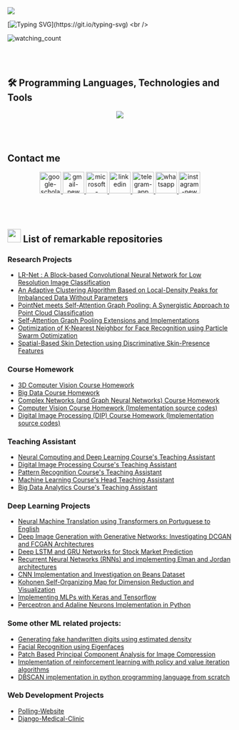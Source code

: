 
<p align="left">
<img src="https://user-images.githubusercontent.com/73097560/115834477-dbab4500-a447-11eb-908a-139a6edaec5c.gif">
</p>


[![Typing SVG](https://readme-typing-svg.herokuapp.com?font=Robot-Bold&pause=1000&size=30&color=&center=true&vCenter=true&width=900&height=110&lines=PhD+student+in+Computer+Engineering+in+AI;Amirkabir+University+of+Technology(AUT);Deep+Learning+Researcher+and+Developer;Compititive+Programmer;)](https://git.io/typing-svg)
<br />
<p align="left"> 
<img src="https://komarev.com/ghpvc/?username=MohsenEbadpour&color=brightgreen" alt="watching_count" /> 
 </p>

<br />
<br />

## 🛠️ Programming Languages, Technologies and Tools

<p align="center">
  <a href="https://skillicons.dev">
    <img src="https://skillicons.dev/icons?i=pytorch,tensorflow,opencv,sklearn,linux,bash,git,gitlab,docker,kubernetes,prometheus,grafana,redis,elasticsearch,py,anaconda,django,fastapi,go,cs,dotnet&perline=10" />
  </a>
</p>

<br />
<br />

## Contact me

<p align="center">
  <a href="https://scholar.google.com/citations?hl=en&user=8wo0HZcAAAAJ" target="_blank">
<img width="48" height="48" src="https://img.icons8.com/color/48/google-scholar--v3.png" alt="google-scholar--v3"/>
</a>

 <a href="mailto:ebp.mohsen@gmail.com" target="_blank">
<img width="48" height="48" src="https://img.icons8.com/fluency/48/gmail-new.png" alt="gmail-new"/> 
 </a>

 <a href="mailto:mohsenebadpour@outlook.com" target="_blank">
<img width="48" height="48" src="https://img.icons8.com/fluency/48/microsoft-outlook-2019.png" alt="microsoft-outlook-2019"/>
 </a>

 <a href="https://www.linkedin.com/in/mohsen-ebadpour-721a621b5/" target="_blank">
<img width="48" height="48" src="https://img.icons8.com/fluency/48/linkedin.png" alt="linkedin"/>
 </a>


 <a href="https://t.me/Mohsenebp" target="_blank">
<img width="48" height="48" src="https://img.icons8.com/fluency/48/telegram-app.png" alt="telegram-app"/> 
 </a>
 
 <a href="https://wa.me/989361655805" target="_blank">
<img width="48" height="48" src="https://img.icons8.com/fluency/48/whatsapp.png" alt="whatsapp"/>
 </a>

<a href="https://www.instagram.com/mohsenebp/" target="_blank">
<img width="48" height="48" src="https://img.icons8.com/fluency/48/instagram-new.png" alt="instagram-new"/>
</a>
</p>

<br />
<br />

## <picture> <img src = "https://github.com/7oSkaaa/7oSkaaa/blob/main/Images/Statistics.gif?raw=true" width = 30px></piture> List of remarkable repositories
### Research Projects
* [LR-Net : A Block-based Convolutional Neural Network for Low Resolution Image Classification](https://github.com/MohsenEbadpour/LR-Net)
* [An Adaptive Clustering Algorithm Based on Local-Density Peaks for Imbalanced Data Without Parameters](https://github.com/MohsenEbadpour/An-Adaptive-Clustering-Algorithm-Based-on-Local-Density-Peaks-for-Imbalanced-Data-Without-Parameters)
* [PointNet meets Self-Attention Graph Pooling: A Synergistic Approach to Point Cloud Classification](https://github.com/MohsenEbadpour/PointNet-meets-Self-Attention-Graph-Pooling-A-Synergistic-Approach-to-Point-Cloud-Classification)
* [Self-Attention Graph Pooling Extensions and Implementations](https://github.com/MohsenEbadpour/Self-Attention-Graph-Pooling-Extensions-and-Implementations)
* [Optimization of K-Nearest Neighbor for Face Recognition using Particle Swarm Optimization](https://github.com/MohsenEbadpour/Optimization-of-K-nearest-neighbor-using-particle-swarm-optimization-for-face-recognition-paper)
* [Spatial-Based Skin Detection using Discriminative Skin-Presence Features](https://github.com/MohsenEbadpour/Spatial-Based-Skin-Detection-using-Discriminative-Skin-Presence-Features)

### Course Homework
* [3D Computer Vision Course Homework](https://github.com/MohsenEbadpour/3D-Computer-Vision-Course-Homeworks)
* [Big Data Course Homework](https://github.com/MohsenEbadpour/Big-Data-Course-Homeworks)
* [Complex Networks (and Graph Neural Networks) Course Homework](https://github.com/MohsenEbadpour/Complex-Networks-and-Graph-Neural-Networks-Course-Homeworks)
* [Computer Vision Course Homework (Implementation source codes)](https://github.com/MohsenEbadpour/Computer-Vision-Course-Homeworks-Implementation-source-codes-)
* [Digital Image Processing (DIP) Course Homework (Implementation source codes)](https://github.com/MohsenEbadpour/Digital-Image-Processing-DIP-Course-Homeworks--Implementation-Source-Codes)

### Teaching Assistant
* [Neural Computing and Deep Learning Course's Teaching Assistant](https://github.com/MohsenEbadpour/Neural-Computing-and-Deep-Learning-Course-s-Teaching-Assistant)
* [Digital Image Processing Course's Teaching Assistant](https://github.com/MohsenEbadpour/Digital-Image-Processing-Course-s-Teaching-Assistant)
* [Pattern Recognition Course's Teaching Assistant](https://github.com/MohsenEbadpour/Pattern-Recognition-Course-s-Teaching-Assistant)
* [Machine Learning Course's Head Teaching Assistant](https://github.com/MohsenEbadpour/Machine-Learning-Course-s-Head-Teaching-Assistant)
* [Big Data Analytics Course's Teaching Assistant](https://github.com/MohsenEbadpour/Big-Data-Analytics-Course-s-Teaching-Assistant)

### Deep Learning Projects
* [Neural Machine Translation using Transformers on Portuguese to English](https://github.com/MohsenEbadpour/Neural-Machine-Translation-using-Transformers-on-Portuguese-to-English-)
* [Deep Image Generation with Generative Networks: Investigating DCGAN and FCGAN Architectures](https://github.com/MohsenEbadpour/Deep-Image-Generation-with-Generative-Networks--Investigating-DCGAN-and-FCGAN-Architectures)
* [Deep LSTM and GRU Networks for Stock Market Prediction](https://github.com/MohsenEbadpour/Deep-LSTM-and-GRU-Networks-for-Stock-Market-Prediction)
* [Recurrent Neural Networks (RNNs) and implementing Elman and Jordan architectures](https://github.com/MohsenEbadpour/Recurrent-Neural-Networks--RNNs--and-implementing-Elman-and-Jordan-architectures)
* [CNN Implementation and Investigation on Beans Dataset](https://github.com/MohsenEbadpour/CNN-Implementation-and-Investigation-on-Beans-Dataset)
* [Kohonen Self-Organizing Map for Dimension Reduction and Visualization](https://github.com/MohsenEbadpour/Kohonen-Self-Organizing-Map-for-Dimension-Reduction-and-Visualization)
* [Implementing MLPs with Keras and Tensorflow](https://github.com/MohsenEbadpour/Implementing-MLPs-with-Keras-and-Tensorflow)
* [Perceptron and Adaline Neurons Implementation in Python](https://github.com/MohsenEbadpour/Perceptron-and-Adaline-Neurons-Implementation-in-Python)

### Some other ML related projects:
* [Generating fake handwritten digits using estimated density](https://github.com/MohsenEbadpour/Generating-fake-handwritten-digits-using-estimated-density)
* [Facial Recognition using Eigenfaces](https://github.com/MohsenEbadpour/Facial-Recognition-using-Eigenfaces)
* [Patch Based Principal Component Analysis for Image Compression](https://github.com/MohsenEbadpour/Patch-Based-Principal-Component-Analysis-for-Image-Compression)
* [Implementation of reinforcement learning with policy and value iteration algorithms](https://github.com/MohsenEbadpour/Implementation-of-reinforcement-learning-with-policy-and-value-iteration-algorithms)
* [DBSCAN implementation in python programming language from scratch](https://github.com/MohsenEbadpour/DBSCAN-implementation-in-python-programming-language-from-scratch)

### Web Development Projects
* [Polling-Website](https://github.com/MohsenEbadpour/Polling-Website)
* [Django-Medical-Clinic](https://github.com/MohsenEbadpour/Django-Medical-Clinic)


